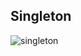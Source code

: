 ## Singleton

![singleton](https://https://github.com/ErikZFerraz/Bertoti/blob/main/Engenharia-de-software-3/singleton/SingletonUML.png)
